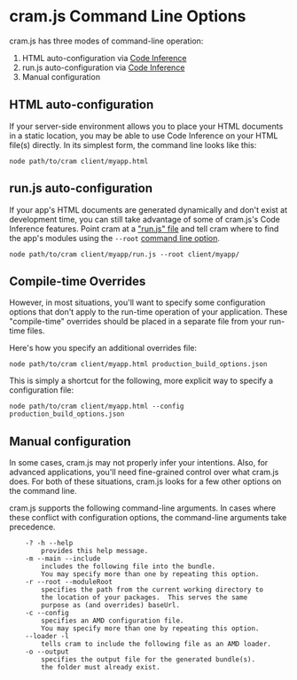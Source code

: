 # cram.js Command Line Options

cram.js has three modes of command-line operation:

1. HTML auto-configuration via [Code Inference](concepts.md#code-inference)
1. run.js auto-configuration via [Code Inference](concepts.md#code-inference)
1. Manual configuration

## HTML auto-configuration

If your server-side environment allows you to place your HTML documents in a
static location, you may be able to use Code Inference on your HTML file(s)
directly.  In its simplest form, the command line looks like this:

```
node path/to/cram client/myapp.html
```

## run.js auto-configuration

If your app's HTML documents are generated dynamically and don't exist at
development time, you can still take advantage of some of cram.js's Code
Inference features.  Point cram at a ["run.js" file](concepts.md#run-js)
and tell cram where to find the app's modules using the `--root`
[command line option](#manual-configuration).

```
node path/to/cram client/myapp/run.js --root client/myapp/
```

## Compile-time Overrides

However, in most situations, you'll want to specify some configuration options
that don't apply to the run-time operation of your application.  These
"compile-time" overrides should be placed in a separate file from your
run-time files.

Here's how you specify an additional overrides file:

```
node path/to/cram client/myapp.html production_build_options.json
```

This is simply a shortcut for the following, more explicit way to specify a
configuration file:

```
node path/to/cram client/myapp.html --config production_build_options.json
```

## Manual configuration

In some cases, cram.js may not properly infer your intentions.  Also, for
advanced applications, you'll need fine-grained control over what cram.js does.
For both of these situations, cram.js looks for a few other options on the
command line.

cram.js supports the following command-line arguments.  In cases where these
conflict with configuration options, the command-line arguments take
precedence.

```
	-? -h --help
		provides this help message.
	-m --main --include
		includes the following file into the bundle.
		You may specify more than one by repeating this option.
	-r --root --moduleRoot
		specifies the path from the current working directory to
		the location of your packages.  This serves the same
		purpose as (and overrides) baseUrl.
	-c --config
		specifies an AMD configuration file.
		You may specify more than one by repeating this option.
	--loader -l
		tells cram to include the following file as an AMD loader.
	-o --output
		specifies the output file for the generated bundle(s).
		the folder must already exist.
```
